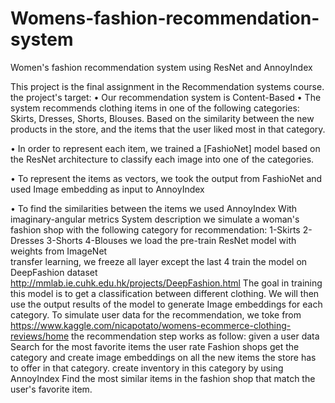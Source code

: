 # Womens-fashion-recommendation-system
Women's fashion recommendation system using ResNet and AnnoyIndex 

This project is the final assignment in the Recommendation systems course.
the project's target:
• Our recommendation system is Content-Based
• The system recommends clothing items in one of the following categories: Skirts, Dresses, Shorts, Blouses.
Based on the similarity between the new products in the store, and the items that the user liked most in that category.

• In order to represent each item, we trained a [FashioNet] model based on the ResNet architecture to classify each image into one of the categories.

• To represent the items as vectors, we took the output from FashioNet and used Image embedding as input to AnnoyIndex

• To find the similarities between the items we used AnnoyIndex
With imaginary-angular metrics
System description
we simulate a woman's fashion shop with the following category for recommendation:
1-Skirts
2-Dresses
3-Shorts 
4-Blouses 
we load the pre-train ResNet model with weights from  ImageNet  
transfer learning,  we freeze all layer except the last 4 
train the model on DeepFashion dataset http://mmlab.ie.cuhk.edu.hk/projects/DeepFashion.html
The goal in training this model is to get a classification between different clothing. We will then use the output results of the model to generate Image embeddings for each category. 
To simulate user data for the recommendation, we toke from https://www.kaggle.com/nicapotato/womens-ecommerce-clothing-reviews/home
the recommendation step works as follow:
given a user data
Search for the most favorite items the user rate
Fashion shops get the category and create image embeddings on all the new items the store has to offer in that category.
create inventory in this category by using AnnoyIndex 
Find the most similar items in the fashion shop that match the user's favorite item. 		
